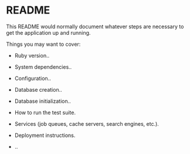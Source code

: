 # README

This README would normally document whatever steps are necessary to get the
application up and running.

Things you may want to cover:

* Ruby version..

* System dependencies..

* Configuration..

* Database creation..

* Database initialization..

* How to run the test suite.

* Services (job queues, cache servers, search engines, etc.).

* Deployment instructions.

* ..
